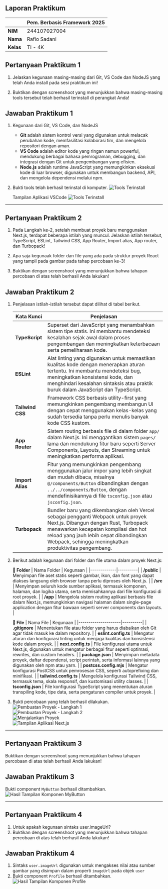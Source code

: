 ## Laporan Praktikum

|           | Pem. Berbasis Framework 2025 |
| --------- | ---------------------------- |
| **NIM**   | 244107027004                 |
| **Nama**  | Rafio Sadani                 |
| **Kelas** | TI - 4K                      |

## Pertanyaan Praktikum 1

1. Jelaskan kegunaan masing-masing dari Git, VS Code dan NodeJS yang telah Anda install pada sesi praktikum ini!

2. Buktikan dengan screenshoot yang menunjukkan bahwa masing-masing tools tersebut telah berhasil terinstall di perangkat Anda!

## Jawaban Praktikum 1

1. Kegunaan dari Git, VS Code, dan NodeJS

   - **Git** adalah sistem kontrol versi yang digunakan untuk melacak perubahan kode, memfasilitasi kolaborasi tim, dan mengelola repositori dengan aman.
   - **VS Code** adalah editor kode yang ringan namun powerful, mendukung berbagai bahasa pemrograman, debugging, dan integrasi dengan Git untuk pengembangan yang efisien.
   - **Node.js** adalah runtime JavaScript yang memungkinkan eksekusi kode di luar browser, digunakan untuk membangun backend, API, dan mengelola dependensi melalui npm.

2. Bukti tools telah berhasil terinstal di komputer.
   ![Tools Terinstall](/public/image-docs/tools-install.png "Screenshoot Git, VSCode dan NodeJS Terinstall")

   Tampilan Aplikasi VSCode
   ![Tools Terinstall](/public/image-docs/view-vscode.png "Screenshoot Tampilan VSCode")

---

## Pertanyaan Praktikum 2

1. Pada Langkah ke-2, setelah membuat proyek baru menggunakan Next.js, terdapat beberapa
   istilah yang muncul. Jelaskan istilah tersebut, TypeScript, ESLint, Tailwind CSS, App
   Router, Import alias, App router, dan Turbopack!

2. Apa saja kegunaak folder dan file yang ada pada struktur proyek React yang tampil pada
   gambar pada tahap percobaan ke-3!

3. Buktikan dengan screenshoot yang menunjukkan bahwa tahapan percobaan di atas telah
   berhasil Anda lakukan!

## Jawaban Praktikum 2

1. Penjelasan istilah-istilah tersebut dapat dilihat di tabel berikut.

   | Kata Kunci       | Penjelasan                                                                                                                                                                                                                                                           |
   | ---------------- | -------------------------------------------------------------------------------------------------------------------------------------------------------------------------------------------------------------------------------------------------------------------- |
   | **TypeScript**   | Superset dari JavaScript yang menambahkan sistem tipe statis. Ini membantu mendeteksi kesalahan sejak awal dalam proses pengembangan dan meningkatkan keterbacaan serta pemeliharaan kode.                                                                           |
   | **ESLint**       | Alat linting yang digunakan untuk memastikan kualitas kode dengan menerapkan aturan tertentu. Ini membantu mendeteksi bug, meningkatkan konsistensi kode, dan menghindari kesalahan sintaksis atau praktik buruk dalam JavaScript dan TypeScript.                    |
   | **Tailwind CSS** | Framework CSS berbasis utility-first yang memungkinkan pengembang membangun UI dengan cepat menggunakan kelas-kelas yang sudah tersedia tanpa perlu menulis banyak kode CSS kustom.                                                                                  |
   | **App Router**   | Sistem routing berbasis file di dalam folder `app/` dalam Next.js. Ini menggantikan sistem `pages/` lama dan mendukung fitur baru seperti Server Components, Layouts, dan Streaming untuk meningkatkan performa aplikasi.                                            |
   | **Import Alias** | Fitur yang memungkinkan pengembang menggunakan jalur impor yang lebih singkat dan mudah dibaca, misalnya `@/components/Button` dibandingkan dengan `../../components/Button`, dengan mendefinisikannya di file `tsconfig.json` atau `jsconfig.json`.                 |
   | **Turbopack**    | Bundler baru yang dikembangkan oleh Vercel sebagai pengganti Webpack untuk proyek Next.js. Dibangun dengan Rust, Turbopack menawarkan kecepatan kompilasi dan hot reload yang jauh lebih cepat dibandingkan Webpack, sehingga meningkatkan produktivitas pengembang. |

2. Berikut adalah kegunaan dari folder dan file utama dalam proyek Next.js:

   **📂 Folder**
   | Nama Folder | Kegunaan |
   |-------------|----------|
   | **/public** | Menyimpan file aset statis seperti gambar, ikon, dan font yang dapat diakses langsung oleh browser tanpa perlu diproses oleh Next.js. |
   | **/src** | Menyimpan seluruh kode sumber aplikasi, termasuk komponen, halaman, dan logika utama, serta memisahkannya dari file konfigurasi di root proyek. |
   | **/app** | Mengelola sistem routing aplikasi berbasis file dalam Next.js, memungkinkan navigasi halaman dalam single-page application dengan fitur bawaan seperti server components dan layouts. |

   **📄 File**
   | Nama File | Kegunaan |
   |---------------------|----------|
   | **.gitignore** | Menentukan file atau folder yang harus diabaikan oleh Git agar tidak masuk ke dalam repository. |
   | **eslint.config.ts** | Mengatur aturan dan konfigurasi linting untuk menjaga kualitas dan konsistensi kode dalam proyek. |
   | **next.config.ts** | File konfigurasi utama untuk Next.js, digunakan untuk mengatur berbagai fitur seperti optimasi, rewrites, dan custom headers. |
   | **package.json** | Menyimpan metadata proyek, daftar dependensi, script perintah, serta informasi lainnya yang digunakan oleh npm atau yarn. |
   | **postcss.config.mjs** | Mengatur konfigurasi PostCSS untuk pemrosesan CSS, seperti autoprefixing dan minifikasi. |
   | **tailwind.config.ts** | Mengelola konfigurasi Tailwind CSS, termasuk tema, skala responsif, dan kustomisasi utility classes. |
   | **tsconfig.json** | File konfigurasi TypeScript yang menentukan aturan transpiling kode, tipe data, serta pengaturan compiler untuk proyek. |

3. Bukti percobaan yang telah berhasil dilakukan.
   ![Pembuatan Proyek - Langkah 1](public/image-docs/create-project1.png "Pembuatan Proyek - Langkah 1")  
   ![Pembuatan Proyek - Langkah 2](public/image-docs/create-project2.png "Pembuatan Proyek - Langkah 2")  
   ![Menjalankan Proyek](public/image-docs/run-project.png "Menjalankan Proyek")  
   ![Tampilan Aplikasi Next.js](public/image-docs/create-app-nextjs.png "Tampilan Aplikasi Next.js")

---

## Pertanyaan Praktikum 3

Buktikan dengan screenshoot yang menunjukkan bahwa tahapan percobaan di atas telah berhasil Anda lakukan!

## Jawaban Praktikum 3

Bukti component `MyButton` berhasil ditambahkan.
![Hasil Tampilan Komponen MyButton](public/image-docs/result-mybutton.png "Tampilan Komponen MyButton")

---

## Pertanyaan Praktikum 4

1. Untuk apakah kegunaan sintaks user.imageUrl?
2. Buktikan dengan screenshoot yang menunjukkan bahwa tahapan percobaan di atas telah berhasil Anda lakukan!

## Jawaban Praktikum 4

1. Sintaks `user.imageUrl` digunakan untuk mengakses nilai atau sumber gambar yang disimpan dalam properti `imageUrl` pada objek `user`
2. Bukti component `Profile` berhasil ditambahkan.
   ![Hasil Tampilan Komponen Profile](public/image-docs/result-profile.png "Tampilan Komponen Profile")
